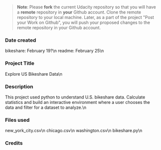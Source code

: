 >**Note**: Please **fork** the current Udacity repository so that you will have a **remote** repository in **your** Github account. Clone the remote repository to your local machine. Later, as a part of the project "Post your Work on Github", you will push your proposed changes to the remote repository in your Github account.

### Date created
bikeshare: February 19?\n
readme: February 25\n


### Project Title
Explore US Bikeshare Data\n

### Description
This project used python to understand U.S. bikeshare data. Calculate statistics and build an interactive environment where a user chooses the data and filter for a dataset to analyze.\n

### Files used
new_york_city.csv\n chicago.csv\n washington.csv\n bikeshare.py\n

### Credits
